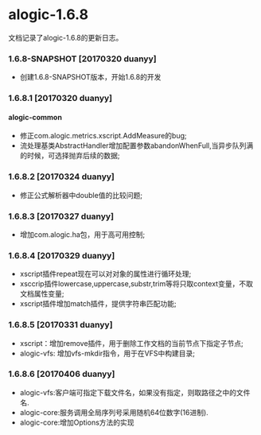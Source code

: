 alogic-1.6.8
============

文档记录了alogic-1.6.8的更新日志。

### 1.6.8-SNAPSHOT [20170320 duanyy]
- 创建1.6.8-SNAPSHOT版本，开始1.6.8的开发

### 1.6.8.1 [20170320 duanyy]

#### alogic-common

- 修正com.alogic.metrics.xscript.AddMeasure的bug;
- 流处理基类AbstractHandler增加配置参数abandonWhenFull,当异步队列满的时候，可选择抛弃后续的数据;

### 1.6.8.2 [20170324 duanyy]

- 修正公式解析器中double值的比较问题;

### 1.6.8.3 [20170327 duanyy]

- 增加com.alogic.ha包，用于高可用控制;

### 1.6.8.4 [20170329 duanyy]

- xscript插件repeat现在可以对对象的属性进行循环处理;
- xsccrip插件lowercase,uppercase,substr,trim等将只取context变量，不取文档属性变量;
- xscript插件增加match插件，提供字符串匹配功能;

### 1.6.8.5 [20170331 duanyy]

- xscript：增加remove插件，用于删除工作文档的当前节点下指定子节点;
- alogic-vfs: 增加vfs-mkdir指令，用于在VFS中构建目录;

### 1.6.8.6 [20170406 duanyy]

- alogic-vfs:客户端可指定下载文件名，如果没有指定，则取路径之中的文件名.
- alogic-core:服务调用全局序列号采用随机64位数字(16进制).
- alogic-core:增加Options方法的实现

